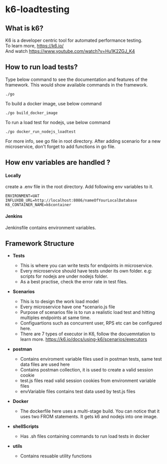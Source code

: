 # k6-loadtesting

## What is k6?

K6 is a developer centric tool for automated performance testing. <br />
To learn more, https://k6.io/ <br />
And watch https://www.youtube.com/watch?v=Hu1K2ZGJ_K4

## How to run load tests?
Type below command to see the documentation and features of the framework. This would show available commands in the framework.
```
./go
```

To build a docker image, use below command
```
./go build_docker_image
```

To run a load test for nodejs, use below command
```
./go docker_run_nodejs_loadtest
```

For more info, see go file in root directory. After adding scenario for a new microservice, don't forget to add functions in go file.

## How env variables are handled ?

#### Locally <br />
create a .env file in the root directory. Add following env variables to it.

```
ENVIRONMENT=UAT
INFLUXDB_URL=http://localhost:8086/nameOfYourLocalDatabase
K6_CONTAINER_NAME=k6container
```

#### Jenkins <br />
Jenkinsfile contains environment variables.

## Framework Structure

* **Tests** <br />
    * This is where you can write tests for endpoints in microservice.
    * Every microservice should have tests under its own folder. e.g: scripts for nodejs are under nodejs folder.
    * As a best practise, check the error rate in test files.

* **Scenarios** <br />
    * This is to design the work load model
    * Every microservice have one *scenario.js file
    * Purpose of scenarios file is to run a realistic load test and hitting multiples endpoints at same time.
    * Configuartions such as concurrent user, RPS etc can be configured here.
    * There are 7 types of executor in K6, follow the docuemntation to learn more. https://k6.io/docs/using-k6/scenarios/executors

* **postman** <br />
    * Contains enviroment variable files used in postman tests, same test data files are used here
    * Contains postman collection, it is used to create a valid session cookie
    * test.js files read valid session cookies from environment variable files
    * envVariable files contains test data used by test.js files

* **Docker** <br />
    * The dockerfile here uses a multi-stage build. You can notice that it uses two FROM statements. It gets k6 and nodejs into one image.

* **shellScripts** <br />
    * Has .sh files containing commands to run load tests in docker

* **utils** <br />
    * Contains resuable utility functions
